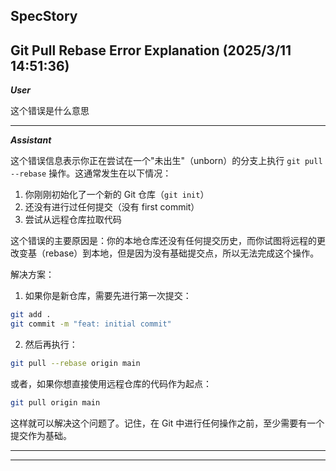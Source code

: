 ## SpecStory

## Git Pull Rebase Error Explanation (2025/3/11 14:51:36)

_**User**_

这个错误是什么意思

---

_**Assistant**_

这个错误信息表示你正在尝试在一个"未出生"（unborn）的分支上执行 `git pull --rebase` 操作。这通常发生在以下情况：

1. 你刚刚初始化了一个新的 Git 仓库（`git init`）
2. 还没有进行过任何提交（没有 first commit）
3. 尝试从远程仓库拉取代码

这个错误的主要原因是：你的本地仓库还没有任何提交历史，而你试图将远程的更改变基（rebase）到本地，但是因为没有基础提交点，所以无法完成这个操作。

解决方案：

1. 如果你是新仓库，需要先进行第一次提交：
```bash
git add .
git commit -m "feat: initial commit"
```

2. 然后再执行：
```bash
git pull --rebase origin main
```

或者，如果你想直接使用远程仓库的代码作为起点：
```bash
git pull origin main
```

这样就可以解决这个问题了。记住，在 Git 中进行任何操作之前，至少需要有一个提交作为基础。

---



---


